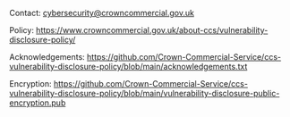 Contact: cybersecurity@crowncommercial.gov.uk

Policy: https://www.crowncommercial.gov.uk/about-ccs/vulnerability-disclosure-policy/

Acknowledgements: https://github.com/Crown-Commercial-Service/ccs-vulnerability-disclosure-policy/blob/main/acknowledgements.txt

Encryption: https://github.com/Crown-Commercial-Service/ccs-vulnerability-disclosure-policy/blob/main/vulnerability-disclosure-public-encryption.pub

